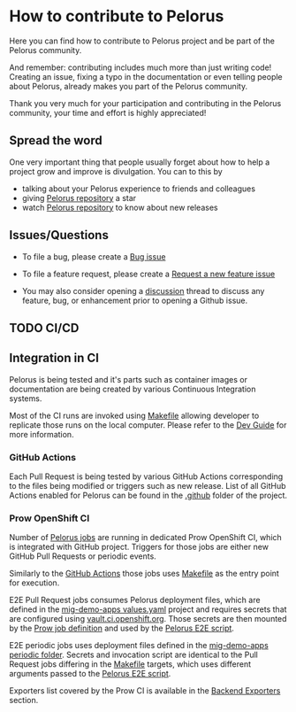 # How to contribute to Pelorus

Here you can find how to contribute to Pelorus project and be part of the Pelorus community.

And remember: contributing includes much more than just writing code! Creating an issue, fixing a typo in the documentation or even telling people about Pelorus, already makes you part of the Pelorus community.

Thank you very much for your participation and contributing in the Pelorus community, your time and effort is highly appreciated!

## Spread the word

One very important thing that people usually forget about how to help a project grow and improve is divulgation. You can to this by

- talking about your Pelorus experience to friends and colleagues
- giving [Pelorus repository](https://github.com/dora-metrics/pelorus) a star
- watch [Pelorus repository](https://github.com/dora-metrics/pelorus) to know about new releases
<!-- slack channel (other social media) -->

## Issues/Questions

* To file a bug, please create a [Bug issue](https://github.com/dora-metrics/pelorus/issues/new?assignees=&labels=kind%2Fbug%2Cneeds-triage&template=bug.yml)

* To file a feature request, please create a [Request a new feature issue](https://github.com/dora-metrics/pelorus/issues/new?assignees=&labels=kind%2Ffeature%2Cneeds-triage&template=feature.yml)

* You may also consider opening a [discussion](https://github.com/dora-metrics/pelorus/discussions) thread to discuss any feature, bug, or enhancement prior to opening a Github issue.

## TODO CI/CD

## Integration in CI
Pelorus is being tested and it's parts such as container images or documentation are being created by various Continuous Integration systems.

Most of the CI runs are invoked using [Makefile](https://github.com/dora-metrics/pelorus/blob/master/Makefile) allowing developer to replicate those runs on the local computer. Please refer to the [Dev Guide](Development.md) for more information.

### GitHub Actions

Each Pull Request is being tested by various GitHub Actions corresponding to the files being modified or triggers such as new release. List of all GitHub Actions enabled for Pelorus can be found in the [.github](https://github.com/dora-metrics/pelorus/tree/master/.github) folder of the project.

### Prow OpenShift CI

Number of [Pelorus jobs](https://prow.ci.openshift.org/?job=*pelorus*) are running in dedicated Prow OpenShift CI, which is integrated with GitHub project. Triggers for those jobs are either new GitHub Pull Requests or periodic events.

Similarly to the [GitHub Actions](#github-actions) those jobs uses [Makefile](https://github.com/dora-metrics/pelorus/blob/master/Makefile) as the entry point for execution.

E2E Pull Request jobs consumes Pelorus deployment files, which are defined in the [mig-demo-apps values.yaml](https://github.com/konveyor/mig-demo-apps/blob/master/apps/todolist-mongo-go/pelorus/values.yaml) project and requires secrets that are configured using [vault.ci.openshift.org](https://vault.ci.openshift.org). Those secrets are then mounted by the [Prow job definition](https://github.com/openshift/release/blob/master/ci-operator/config/dora-metrics/pelorus/dora-metrics-pelorus-master__4.13.yaml#L127-L132) and used by the [Pelorus E2E script](https://github.com/dora-metrics/pelorus/blob/master/scripts/run-pelorus-e2e-tests.sh).

E2E periodic jobs uses deployment files defined in the [mig-demo-apps periodic folder](https://github.com/konveyor/mig-demo-apps/tree/master/apps/todolist-mongo-go/pelorus/periodic). Secrets and invocation script are identical to the Pull Request jobs differing in the [Makefile](https://github.com/dora-metrics/pelorus/blob/master/Makefile) targets, which uses different arguments passed to the [Pelorus E2E script](https://github.com/dora-metrics/pelorus/blob/master/scripts/run-pelorus-e2e-tests.sh).

Exporters list covered by the Prow CI is available in the [Backend Exporters](#backend-exporters) section.
